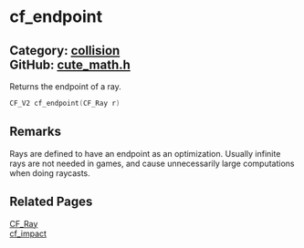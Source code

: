 [](../header.md ':include')

# cf_endpoint

Category: [collision](https://github.com/RandyGaul/cute_framework/blob/master/docs/api_reference?id=collision)  
GitHub: [cute_math.h](https://github.com/RandyGaul/cute_framework/blob/master/include/cute_math.h)  
---

Returns the endpoint of a ray.

```cpp
CF_V2 cf_endpoint(CF_Ray r)
```

## Remarks

Rays are defined to have an endpoint as an optimization. Usually infinite rays are not needed in games, and cause
unnecessarily large computations when doing raycasts.

## Related Pages

[CF_Ray](https://github.com/RandyGaul/cute_framework/blob/master/docs/math/cf_ray.md)  
[cf_impact](https://github.com/RandyGaul/cute_framework/blob/master/docs/collision/cf_impact.md)  
